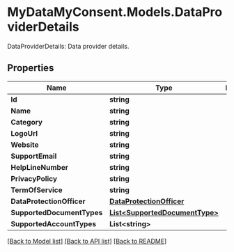 # MyDataMyConsent.Models.DataProviderDetails
DataProviderDetails: Data provider details.

## Properties

Name | Type | Description | Notes
------------ | ------------- | ------------- | -------------
**Id** | **string** |  | 
**Name** | **string** |  | 
**Category** | **string** |  | 
**LogoUrl** | **string** |  | [optional] 
**Website** | **string** |  | [optional] 
**SupportEmail** | **string** |  | [optional] 
**HelpLineNumber** | **string** |  | [optional] 
**PrivacyPolicy** | **string** |  | [optional] 
**TermOfService** | **string** |  | [optional] 
**DataProtectionOfficer** | [**DataProtectionOfficer**](DataProtectionOfficer.md) |  | 
**SupportedDocumentTypes** | [**List&lt;SupportedDocumentType&gt;**](SupportedDocumentType.md) |  | 
**SupportedAccountTypes** | **List&lt;string&gt;** |  | 

[[Back to Model list]](../README.md#documentation-for-models) [[Back to API list]](../README.md#documentation-for-api-endpoints) [[Back to README]](../README.md)

